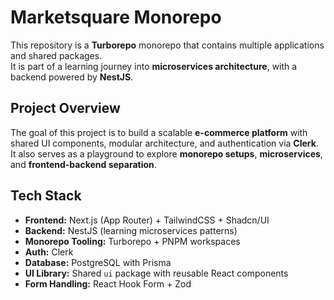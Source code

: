 # Marketsquare Monorepo

This repository is a **Turborepo** monorepo that contains multiple applications and shared packages.  
It is part of a learning journey into **microservices architecture**, with a backend powered by **NestJS**.

## Project Overview

The goal of this project is to build a scalable **e-commerce platform** with shared UI components, modular architecture, and authentication via **Clerk**.  
It also serves as a playground to explore **monorepo setups**, **microservices**, and **frontend-backend separation**.

## Tech Stack

- **Frontend:** Next.js (App Router) + TailwindCSS + Shadcn/UI  
- **Backend:** NestJS (learning microservices patterns)  
- **Monorepo Tooling:** Turborepo + PNPM workspaces  
- **Auth:** Clerk  
- **Database:** PostgreSQL with Prisma  
- **UI Library:** Shared `ui` package with reusable React components  
- **Form Handling:** React Hook Form + Zod  